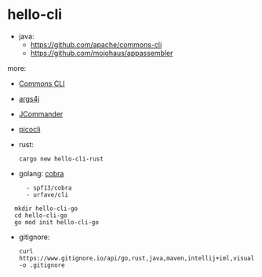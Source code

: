 # hello-cli

- java:
  - <https://github.com/apache/commons-cli>
  - <https://github.com/mojohaus/appassembler>

more:
- [Commons CLI](https://commons.apache.org/proper/commons-cli/)
- [args4j](http://args4j.kohsuke.org/)
- [JCommander](http://jcommander.org/)
- [picocli](https://picocli.info/)

- rust: 
  ```
  cargo new hello-cli-rust
  ```
  
- golang: 
  [cobra](github.com/spf13/cobra/cobra)

  ```
	- spf13/cobra
	- urfave/cli
  
```
  mkdir hello-cli-go
  cd hello-cli-go
  go mod init hello-cli-go
  ```

- gitignore:

  ```
  curl https://www.gitignore.io/api/go,rust,java,maven,intellij+iml,visualstudiocode,macos -o .gitignore
  ```